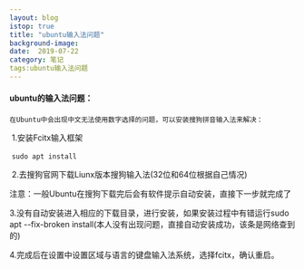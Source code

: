 ```yaml
---
layout: blog
istop: true
title: "ubuntu输入法问题"
background-image: 
date:  2019-07-22
category: 笔记
tags:ubuntu输入法问题
---
```




#### ubuntu的输入法问题：

  	在Ubuntu中会出现中文无法使用数字选择的问题，可以安装搜狗拼音输入法来解决：

​	  1.安装Fcitx输入框架

​		`sudo apt install`		

​	  2.去搜狗官网下载Liunx版本搜狗输入法(32位和64位根据自己情况)

​	  注意：一般Ubuntu在搜狗下载完后会有软件提示自动安装，直接下一步就完成了

​	  3.没有自动安装进入相应的下载目录，进行安装，如果安装过程中有错运行sudo apt  --fix-broken install(本人没有出现问题，直接自动安装成功，该条是网络查到的)

​	  4.完成后在设置中设置区域与语言的键盘输入法系统，选择fcitx，确认重启。
